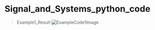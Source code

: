 # Signal_and_Systems_python_code
> Example1_Result
> ![ExampleCode1Image](https://github.com/DonGikS/Signal_and_Systems_python_code/blob/main/Image/Example_Code1.png)
